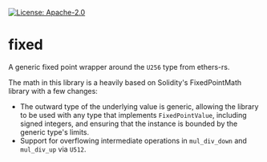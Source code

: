 [![License: Apache-2.0](https://img.shields.io/badge/Apache%202.0-23454d?logo=apache)](./LICENSE)

# fixed

A generic fixed point wrapper around the `U256` type from ethers-rs.

The math in this library is a heavily based on Solidity's FixedPointMath library with a few changes:

- The outward type of the underlying value is generic, allowing the library to be used with any type
  that implements `FixedPointValue`, including signed integers, and ensuring that the instance is
  bounded by the generic type's limits.
- Support for overflowing intermediate operations in `mul_div_down` and `mul_div_up` via `U512`.